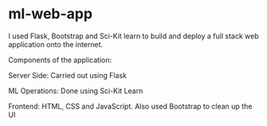 # ml-web-app
I used Flask, Bootstrap and Sci-Kit learn to build and deploy a full stack web application onto the internet.

Components of the application:


Server Side: Carried out using Flask

ML Operations: Done using Sci-Kit Learn 

Frontend: HTML, CSS and JavaScript. Also used Bootstrap to clean up the UI




